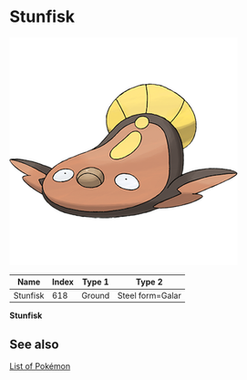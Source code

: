 # Stunfisk


![Stunfisk](images/618.png)

| **Name** | **Index** | **Type 1** | **Type 2** |
|----|----|----|----|
| Stunfisk | 618 | Ground | Steel form=Galar  |

**Stunfisk** 

## See also

[List of Pokémon](../pokemon.md)
